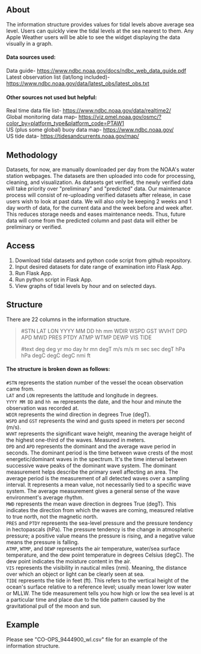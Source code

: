 ## About
The information structure provides values for tidal levels above average sea level. Users can quickly view the tidal levels at the sea nearest to them. Any Apple Weather users will be able to see the widget displaying the data visually in a graph.

#### Data sources used:
Data guide- https://www.ndbc.noaa.gov/docs/ndbc_web_data_guide.pdf <br/>
Latest observation list (lat/long included)- https://www.ndbc.noaa.gov/data/latest_obs/latest_obs.txt

#### Other sources not used but helpful:
Real time data file list- https://www.ndbc.noaa.gov/data/realtime2/ <br/>
Global monitoring data map- https://viz.pmel.noaa.gov/osmc/?color_by=platform_type&platform_code=PTAW1 <br/>
US (plus some global) buoy data map- https://www.ndbc.noaa.gov/ <br/>
US tide data- https://tidesandcurrents.noaa.gov/map/

## Methodology
Datasets, for now, are manually downloaded per day from the NOAA's water station webpages. The datasets are then uploaded into code for processing, cleaning, and visualization. As datasets get verified, the newly verified data will take priority over "preliminary" and "predicted" data. Our maintenance process will consist of re-uploading verified datasets after release, in case users wish to look at past data. We will also only be keeping 2 weeks and 1 day worth of data, for the current data and the week before and week after. This reduces storage needs and eases maintenance needs. Thus, future data will come from the predicted column and past data will either be preliminary or verified. 

## Access
1. Download tidal datasets and python code script from github repository.
2. Input desired datasets for date range of examination into Flask App.
3. Run Flask App.
4. Run python script in Flask App.
5. View graphs of tidal levels by hour and on selected days.

## Structure
There are 22 columns in the information structure. 
> #STN     LAT LON     YYYY MM DD   hh mm     WDIR     WSPD     GST    WVHT    DPD APD     MWD     PRES  PTDY    ATMP    WTMP    DEWP    VIS    TIDE
>
>  #text    deg deg      yr mo day   hr mn     degT      m/s     m/s      m     sec sec     degT     hPa   hPa    degC    degC    degC    nmi     ft

#### The structure is broken down as follows:
`#STN` represents the station number of the vessel the ocean observation came from. <br/>
`LAT` and `LON` represents the lattitude and longitude in degrees. <br/>
`YYYY MM DD` and `hh mm` represents the date, and the hour and minute the observation was recorded at. <br/>
`WDIR` represents the wind direction in degrees True (degT). <br/>
`WSPD` and `GST` represents the wind and gusts speed in meters per second (m/s). <br/>
`WVHT` represents the significant wave height, meaning the average height of the highest one-third of the waves. Measured in meters. <br/>
`DPD` and `APD` represents the dominant and the average wave period in seconds. The dominant period is the time between wave crests of the most energetic/dominant waves in the spectrum. It's the time interval between successive wave peaks of the dominant wave system. The dominant measurement helps describe the primary swell affecting an area. The average period is the measurement of all detected waves over a sampling interval. It represents a mean value, not necessarily tied to a specific wave system. The average measurement gives a general sense of the wave environment's average rhythm. <br/>
`MWD` represents the mean wave direction in degrees True (degT). This indicates the direction from which the waves are coming, measured relative to true north, not the magnetic north. <br/>
`PRES` and `PTDY` represents the sea-level pressure and the pressure tendency in hectopascals (hPa). The pressure tendency is the change in atmospheric pressure; a positive value means the pressure is rising, and a negative value means the pressure is falling. <br/>
`ATMP`, `WTMP`, and `DEWP` represents the air temperature, water/sea surface temperature, and the dew point temperature in degrees Celsius (degC). The dew point indicates the moisture content in the air. <br/>
`VIS` represents the visibility in nautical miles (nmi). Meaning, the distance over which an object or light can be clearly seen at sea. <br/>
`TIDE` represents the tide in feet (ft). This refers to the vertical height of the ocean's surface relative to a reference level; usually mean lower low water or MLLW. The tide measurement tells you how high or low the sea level is at a particular time and place due to the tide pattern caused by the gravitational pull of the moon and sun. <br/>

## Example
Please see "CO-OPS_9444900_wl.csv" file for an example of the information structure. 
